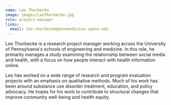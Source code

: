 ```yaml
---
name: Leo Thorbecke
image: images/LeoThorbecke.jpg
role: project-manager
links:
  email: leo.thorbecke@pennmedicine.upenn.edu
---
```


Leo Thorbecke is a research project manager working across the University of Pennsylvania's schools of engineering and medicine. In this role, he primarily manages a study examining the relationship between social media and health, with a focus on how people interact with health information online.  

Leo has worked on a wide range of research and program evaluation projects with an emphasis on qualitative methods. Much of his work has been around substance use disorder treatment, education, and policy advocacy. He hopes for his work to contribute to structural changes that improve community well-being and health equity.